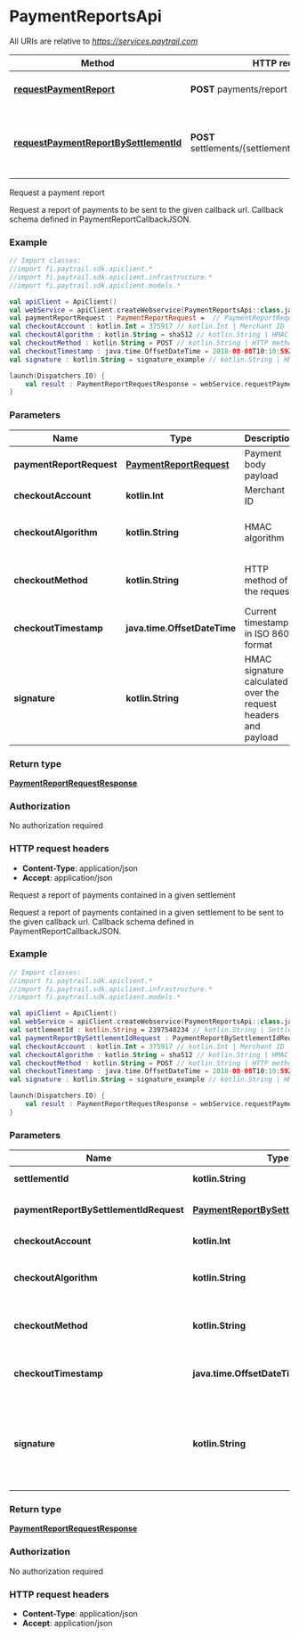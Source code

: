 # PaymentReportsApi

All URIs are relative to *https://services.paytrail.com*

Method | HTTP request | Description
------------- | ------------- | -------------
[**requestPaymentReport**](PaymentReportsApi.md#requestPaymentReport) | **POST** payments/report | Request a payment report
[**requestPaymentReportBySettlementId**](PaymentReportsApi.md#requestPaymentReportBySettlementId) | **POST** settlements/{settlementId}/payments/report | Request a report of payments contained in a given settlement



Request a payment report

Request a report of payments to be sent to the given callback url. Callback schema defined in PaymentReportCallbackJSON. 

### Example
```kotlin
// Import classes:
//import fi.paytrail.sdk.apiclient.*
//import fi.paytrail.sdk.apiclient.infrastructure.*
//import fi.paytrail.sdk.apiclient.models.*

val apiClient = ApiClient()
val webService = apiClient.createWebservice(PaymentReportsApi::class.java)
val paymentReportRequest : PaymentReportRequest =  // PaymentReportRequest | Payment body payload
val checkoutAccount : kotlin.Int = 375917 // kotlin.Int | Merchant ID
val checkoutAlgorithm : kotlin.String = sha512 // kotlin.String | HMAC algorithm
val checkoutMethod : kotlin.String = POST // kotlin.String | HTTP method of the request
val checkoutTimestamp : java.time.OffsetDateTime = 2018-08-08T10:10:59Z // java.time.OffsetDateTime | Current timestamp in ISO 8601 format
val signature : kotlin.String = signature_example // kotlin.String | HMAC signature calculated over the request headers and payload

launch(Dispatchers.IO) {
    val result : PaymentReportRequestResponse = webService.requestPaymentReport(paymentReportRequest, checkoutAccount, checkoutAlgorithm, checkoutMethod, checkoutTimestamp, signature)
}
```

### Parameters

Name | Type | Description  | Notes
------------- | ------------- | ------------- | -------------
 **paymentReportRequest** | [**PaymentReportRequest**](PaymentReportRequest.md)| Payment body payload |
 **checkoutAccount** | **kotlin.Int**| Merchant ID | [optional]
 **checkoutAlgorithm** | **kotlin.String**| HMAC algorithm | [optional] [enum: sha256, sha512]
 **checkoutMethod** | **kotlin.String**| HTTP method of the request | [optional] [enum: GET, POST]
 **checkoutTimestamp** | **java.time.OffsetDateTime**| Current timestamp in ISO 8601 format | [optional]
 **signature** | **kotlin.String**| HMAC signature calculated over the request headers and payload | [optional]

### Return type

[**PaymentReportRequestResponse**](PaymentReportRequestResponse.md)

### Authorization

No authorization required

### HTTP request headers

 - **Content-Type**: application/json
 - **Accept**: application/json


Request a report of payments contained in a given settlement

Request a report of payments contained in a given settlement to be sent to the given callback url. Callback schema defined in PaymentReportCallbackJSON. 

### Example
```kotlin
// Import classes:
//import fi.paytrail.sdk.apiclient.*
//import fi.paytrail.sdk.apiclient.infrastructure.*
//import fi.paytrail.sdk.apiclient.models.*

val apiClient = ApiClient()
val webService = apiClient.createWebservice(PaymentReportsApi::class.java)
val settlementId : kotlin.String = 2397548234 // kotlin.String | Settlement ID
val paymentReportBySettlementIdRequest : PaymentReportBySettlementIdRequest =  // PaymentReportBySettlementIdRequest | Payment body payload
val checkoutAccount : kotlin.Int = 375917 // kotlin.Int | Merchant ID
val checkoutAlgorithm : kotlin.String = sha512 // kotlin.String | HMAC algorithm
val checkoutMethod : kotlin.String = POST // kotlin.String | HTTP method of the request
val checkoutTimestamp : java.time.OffsetDateTime = 2018-08-08T10:10:59Z // java.time.OffsetDateTime | Current timestamp in ISO 8601 format
val signature : kotlin.String = signature_example // kotlin.String | HMAC signature calculated over the request headers and payload

launch(Dispatchers.IO) {
    val result : PaymentReportRequestResponse = webService.requestPaymentReportBySettlementId(settlementId, paymentReportBySettlementIdRequest, checkoutAccount, checkoutAlgorithm, checkoutMethod, checkoutTimestamp, signature)
}
```

### Parameters

Name | Type | Description  | Notes
------------- | ------------- | ------------- | -------------
 **settlementId** | **kotlin.String**| Settlement ID |
 **paymentReportBySettlementIdRequest** | [**PaymentReportBySettlementIdRequest**](PaymentReportBySettlementIdRequest.md)| Payment body payload |
 **checkoutAccount** | **kotlin.Int**| Merchant ID | [optional]
 **checkoutAlgorithm** | **kotlin.String**| HMAC algorithm | [optional] [enum: sha256, sha512]
 **checkoutMethod** | **kotlin.String**| HTTP method of the request | [optional] [enum: GET, POST]
 **checkoutTimestamp** | **java.time.OffsetDateTime**| Current timestamp in ISO 8601 format | [optional]
 **signature** | **kotlin.String**| HMAC signature calculated over the request headers and payload | [optional]

### Return type

[**PaymentReportRequestResponse**](PaymentReportRequestResponse.md)

### Authorization

No authorization required

### HTTP request headers

 - **Content-Type**: application/json
 - **Accept**: application/json

